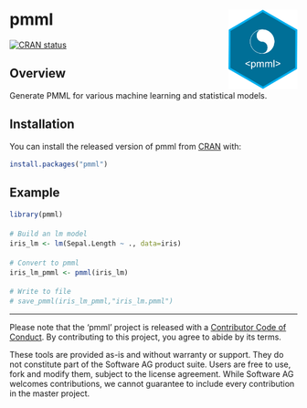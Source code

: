 
<!-- README.md is generated from README.Rmd. Please edit that file -->

# pmml <a href='https://CRAN.R-project.org/package=pmml'><img src='man/figures/logo3.png' align="right" height="139" /></a>

<!-- badges: start -->

[![CRAN
status](https://www.r-pkg.org/badges/version/pmml)](https://cran.r-project.org/package=pmml)
<!-- badges: end -->

## Overview

Generate PMML for various machine learning and statistical models.

## Installation

You can install the released version of pmml from
[CRAN](https://CRAN.R-project.org/package=pmml) with:

``` r
install.packages("pmml")
```

## Example

``` r
library(pmml)

# Build an lm model
iris_lm <- lm(Sepal.Length ~ ., data=iris)

# Convert to pmml
iris_lm_pmml <- pmml(iris_lm)

# Write to file
# save_pmml(iris_lm_pmml,"iris_lm.pmml")
```

-----

Please note that the ‘pmml’ project is released with a [Contributor Code
of Conduct](CODE_OF_CONDUCT.md). By contributing to this project, you
agree to abide by its terms.

These tools are provided as-is and without warranty or support. They do
not constitute part of the Software AG product suite. Users are free to
use, fork and modify them, subject to the license agreement. While
Software AG welcomes contributions, we cannot guarantee to include every
contribution in the master project.
